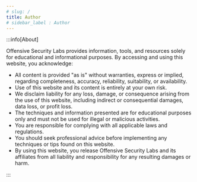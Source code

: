 ```yaml
---
# slug: /
title: Author
# sidebar_label : Author
---
```



<!-- # Tutorial Intro -->
:::info[About]


Offensive Security Labs provides information, tools, and resources solely for educational and informational purposes. By accessing and using this website, you acknowledge:
- All content is provided "as is" without warranties, express or implied, regarding completeness, accuracy, reliability, suitability, or availability.
- Use of this website and its content is entirely at your own risk.
- We disclaim liability for any loss, damage, or consequence arising from the use of this website, including indirect or consequential damages, data loss, or profit loss.
- The techniques and information presented are for educational purposes only and must not be used for illegal or malicious activities.
- You are responsible for complying with all applicable laws and regulations.
- You should seek professional advice before implementing any techniques or tips found on this website.
- By using this website, you release Offensive Security Labs and its affiliates from all liability and responsibility for any resulting damages or harm.

:::

